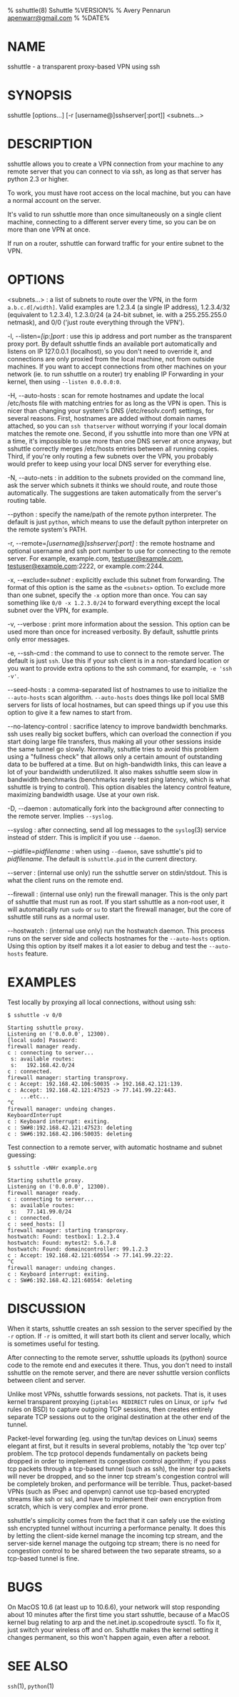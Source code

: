 % sshuttle(8) Sshuttle %VERSION%
% Avery Pennarun <apenwarr@gmail.com>
% %DATE%

# NAME

sshuttle - a transparent proxy-based VPN using ssh

# SYNOPSIS

sshuttle [options...] [-r [username@]sshserver[:port]] \<subnets...\>


# DESCRIPTION

sshuttle allows you to create a VPN connection from your
machine to any remote server that you can connect to via
ssh, as long as that server has python 2.3 or higher.

To work, you must have root access on the local machine,
but you can have a normal account on the server.

It's valid to run sshuttle more than once simultaneously on
a single client machine, connecting to a different server
every time, so you can be on more than one VPN at once.

If run on a router, sshuttle can forward traffic for your
entire subnet to the VPN.


# OPTIONS

\<subnets...\>
:   a list of subnets to route over the VPN, in the form
    `a.b.c.d[/width]`.  Valid examples are 1.2.3.4 (a
    single IP address), 1.2.3.4/32 (equivalent to 1.2.3.4),
    1.2.3.0/24 (a 24-bit subnet, ie. with a 255.255.255.0
    netmask), and 0/0 ('just route everything through the
    VPN').

-l, --listen=*[ip:]port*
:   use this ip address and port number as the transparent
    proxy port.  By default sshuttle finds an available
    port automatically and listens on IP 127.0.0.1
    (localhost), so you don't need to override it, and
    connections are only proxied from the local machine,
    not from outside machines.  If you want to accept
    connections from other machines on your network (ie. to
    run sshuttle on a router) try enabling IP Forwarding in
    your kernel, then using `--listen 0.0.0.0:0`. 

-H, --auto-hosts
:   scan for remote hostnames and update the local /etc/hosts
    file with matching entries for as long as the VPN is
    open.  This is nicer than changing your system's DNS
    (/etc/resolv.conf) settings, for several reasons.  First,
    hostnames are added without domain names attached, so
    you can `ssh thatserver` without worrying if your local
    domain matches the remote one.  Second, if you sshuttle
    into more than one VPN at a time, it's impossible to
    use more than one DNS server at once anyway, but
    sshuttle correctly merges /etc/hosts entries between
    all running copies.  Third, if you're only routing a
    few subnets over the VPN, you probably would prefer to
    keep using your local DNS server for everything else.
    
-N, --auto-nets
:   in addition to the subnets provided on the command
    line, ask the server which subnets it thinks we should
    route, and route those automatically.  The suggestions
    are taken automatically from the server's routing
    table.
    
--python
:   specify the name/path of the remote python interpreter. 
    The default is just `python`, which means to use the
    default python interpreter on the remote system's PATH.

-r, --remote=*[username@]sshserver[:port]*
:   the remote hostname and optional username and ssh
    port number to use for connecting to the remote server. 
    For example, example.com, testuser@example.com,
    testuser@example.com:2222, or example.com:2244.

-x, --exclude=*subnet*
:   explicitly exclude this subnet from forwarding.  The
    format of this option is the same as the `<subnets>`
    option.  To exclude more than one subnet, specify the
    `-x` option more than once.  You can say something like
    `0/0 -x 1.2.3.0/24` to forward everything except the
    local subnet over the VPN, for example.

-v, --verbose
:   print more information about the session.  This option
    can be used more than once for increased verbosity.  By
    default, sshuttle prints only error messages.
    
-e, --ssh-cmd
:   the command to use to connect to the remote server. The
    default is just `ssh`.  Use this if your ssh client is
    in a non-standard location or you want to provide extra
    options to the ssh command, for example, `-e 'ssh -v'`.

--seed-hosts
:   a comma-separated list of hostnames to use to
    initialize the `--auto-hosts` scan algorithm. 
    `--auto-hosts` does things like poll local SMB servers
    for lists of local hostnames, but can speed things up
    if you use this option to give it a few names to start
    from.
    
--no-latency-control
:   sacrifice latency to improve bandwidth benchmarks. ssh
    uses really big socket buffers, which can overload the
    connection if you start doing large file transfers,
    thus making all your other sessions inside the same
    tunnel go slowly. Normally, sshuttle tries to avoid
    this problem using a "fullness check" that allows only
    a certain amount of outstanding data to be buffered at
    a time.  But on high-bandwidth links, this can leave a
    lot of your bandwidth underutilized.  It also makes
    sshuttle seem slow in bandwidth benchmarks (benchmarks
    rarely test ping latency, which is what sshuttle is
    trying to control).  This option disables the latency
    control feature, maximizing bandwidth usage.  Use at
    your own risk.
    
-D, --daemon
:   automatically fork into the background after connecting
    to the remote server.  Implies `--syslog`.
    
--syslog
:   after connecting, send all log messages to the
    `syslog`(3) service instead of stderr.  This is
    implicit if you use `--daemon`.
    
--pidfile=*pidfilename*
:   when using `--daemon`, save sshuttle's pid to
    *pidfilename*.  The default is `sshuttle.pid` in the
    current directory.

--server
:   (internal use only) run the sshuttle server on
    stdin/stdout.  This is what the client runs on
    the remote end.

--firewall
:   (internal use only) run the firewall manager.  This is
    the only part of sshuttle that must run as root.  If
    you start sshuttle as a non-root user, it will
    automatically run `sudo` or `su` to start the firewall
    manager, but the core of sshuttle still runs as a
    normal user.
    
--hostwatch
:   (internal use only) run the hostwatch daemon.  This
    process runs on the server side and collects hostnames for
    the `--auto-hosts` option.  Using this option by itself
    makes it a lot easier to debug and test the `--auto-hosts`
    feature.


# EXAMPLES

Test locally by proxying all local connections, without using ssh:

    $ sshuttle -v 0/0

    Starting sshuttle proxy.
    Listening on ('0.0.0.0', 12300).
    [local sudo] Password: 
    firewall manager ready.
    c : connecting to server...
     s: available routes:
     s:   192.168.42.0/24
    c : connected.
    firewall manager: starting transproxy.
    c : Accept: 192.168.42.106:50035 -> 192.168.42.121:139.
    c : Accept: 192.168.42.121:47523 -> 77.141.99.22:443.
        ...etc...
    ^C
    firewall manager: undoing changes.
    KeyboardInterrupt
    c : Keyboard interrupt: exiting.
    c : SW#8:192.168.42.121:47523: deleting
    c : SW#6:192.168.42.106:50035: deleting

Test connection to a remote server, with automatic hostname
and subnet guessing:

    $ sshuttle -vNHr example.org

    Starting sshuttle proxy.
    Listening on ('0.0.0.0', 12300).
    firewall manager ready.
    c : connecting to server...
     s: available routes:
     s:   77.141.99.0/24
    c : connected.
    c : seed_hosts: []
    firewall manager: starting transproxy.
    hostwatch: Found: testbox1: 1.2.3.4
    hostwatch: Found: mytest2: 5.6.7.8
    hostwatch: Found: domaincontroller: 99.1.2.3
    c : Accept: 192.168.42.121:60554 -> 77.141.99.22:22.
    ^C
    firewall manager: undoing changes.
    c : Keyboard interrupt: exiting.
    c : SW#6:192.168.42.121:60554: deleting


# DISCUSSION

When it starts, sshuttle creates an ssh session to the
server specified by the `-r` option.  If `-r` is omitted,
it will start both its client and server locally, which is
sometimes useful for testing.

After connecting to the remote server, sshuttle uploads its
(python) source code to the remote end and executes it
there.  Thus, you don't need to install sshuttle on the
remote server, and there are never sshuttle version
conflicts between client and server.

Unlike most VPNs, sshuttle forwards sessions, not packets. 
That is, it uses kernel transparent proxying (`iptables
REDIRECT` rules on Linux, or `ipfw fwd` rules on BSD) to
capture outgoing TCP sessions, then creates entirely
separate TCP sessions out to the original destination at
the other end of the tunnel.

Packet-level forwarding (eg. using the tun/tap devices on
Linux) seems elegant at first, but it results in
several problems, notably the 'tcp over tcp' problem.  The
tcp protocol depends fundamentally on packets being dropped
in order to implement its congestion control agorithm; if
you pass tcp packets through a tcp-based tunnel (such as
ssh), the inner tcp packets will never be dropped, and so
the inner tcp stream's congestion control will be
completely broken, and performance will be terrible.  Thus,
packet-based VPNs (such as IPsec and openvpn) cannot use
tcp-based encrypted streams like ssh or ssl, and have to
implement their own encryption from scratch, which is very
complex and error prone.

sshuttle's simplicity comes from the fact that it can
safely use the existing ssh encrypted tunnel without
incurring a performance penalty.  It does this by letting
the client-side kernel manage the incoming tcp stream, and
the server-side kernel manage the outgoing tcp stream;
there is no need for congestion control to be shared
between the two separate streams, so a tcp-based tunnel is
fine.


# BUGS

On MacOS 10.6 (at least up to 10.6.6), your network will
stop responding about 10 minutes after the first time you
start sshuttle, because of a MacOS kernel bug relating to
arp and the net.inet.ip.scopedroute sysctl.  To fix it,
just switch your wireless off and on. Sshuttle makes the
kernel setting it changes permanent, so this won't happen
again, even after a reboot.


# SEE ALSO

`ssh`(1), `python`(1)

